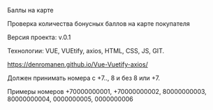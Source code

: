 Баллы на карте

Проверка количества бонусных баллов на карте покупателя

Версия проекта: v.0.1

Технологии: VUE, VUEtify, axios, HTML, CSS, JS, GIT.

https://denromanen.github.io/Vue-Vuetify-axios/

Должен принимать номера с +7.., 8 и без 8 или +7.

Примеры номеров +70000000001, +70000000002, 80000000003, 80000000004, 0000000005, 0000000006
